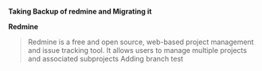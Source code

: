 **Taking Backup of redmine and Migrating it**

**Redmine**
> Redmine is a free and open source, web-based project management and issue tracking tool.
> It allows users to manage multiple projects and associated subprojects
Adding branch test
